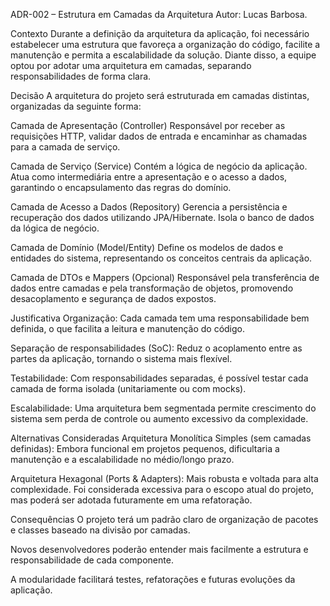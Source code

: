ADR-002 – Estrutura em Camadas da Arquitetura
Autor: Lucas Barbosa.

Contexto
Durante a definição da arquitetura da aplicação, foi necessário estabelecer uma estrutura que favoreça a organização do código, facilite a manutenção e permita a escalabilidade da solução. Diante disso, a equipe optou por adotar uma arquitetura em camadas, separando responsabilidades de forma clara.

Decisão
A arquitetura do projeto será estruturada em camadas distintas, organizadas da seguinte forma:

Camada de Apresentação (Controller)
Responsável por receber as requisições HTTP, validar dados de entrada e encaminhar as chamadas para a camada de serviço.

Camada de Serviço (Service)
Contém a lógica de negócio da aplicação. Atua como intermediária entre a apresentação e o acesso a dados, garantindo o encapsulamento das regras do domínio.

Camada de Acesso a Dados (Repository)
Gerencia a persistência e recuperação dos dados utilizando JPA/Hibernate. Isola o banco de dados da lógica de negócio.

Camada de Domínio (Model/Entity)
Define os modelos de dados e entidades do sistema, representando os conceitos centrais da aplicação.

Camada de DTOs e Mappers (Opcional)
Responsável pela transferência de dados entre camadas e pela transformação de objetos, promovendo desacoplamento e segurança de dados expostos.

Justificativa
Organização: Cada camada tem uma responsabilidade bem definida, o que facilita a leitura e manutenção do código.

Separação de responsabilidades (SoC): Reduz o acoplamento entre as partes da aplicação, tornando o sistema mais flexível.

Testabilidade: Com responsabilidades separadas, é possível testar cada camada de forma isolada (unitariamente ou com mocks).

Escalabilidade: Uma arquitetura bem segmentada permite crescimento do sistema sem perda de controle ou aumento excessivo da complexidade.

Alternativas Consideradas
Arquitetura Monolítica Simples (sem camadas definidas): Embora funcional em projetos pequenos, dificultaria a manutenção e a escalabilidade no médio/longo prazo.

Arquitetura Hexagonal (Ports & Adapters): Mais robusta e voltada para alta complexidade. Foi considerada excessiva para o escopo atual do projeto, mas poderá ser adotada futuramente em uma refatoração.

Consequências
O projeto terá um padrão claro de organização de pacotes e classes baseado na divisão por camadas.

Novos desenvolvedores poderão entender mais facilmente a estrutura e responsabilidade de cada componente.

A modularidade facilitará testes, refatorações e futuras evoluções da aplicação.

